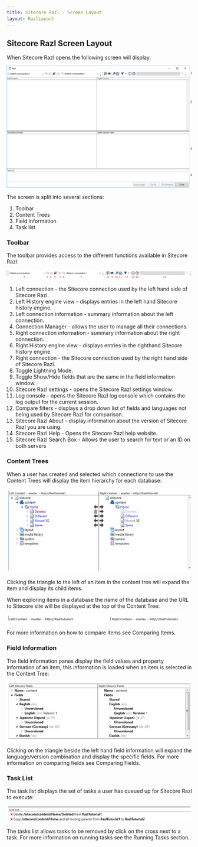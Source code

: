 ```yaml
---
title: Sitecore Razl - Screen Layout
layout: RazlLayout
---
```


## Sitecore Razl Screen Layout

When Sitecore Razl opens the following screen will display:

![](/Images/Razl-V4/screenlayout.png) 

The screen is split into several sections:

1. Toolbar
2. Content Trees
3. Field information
4. Task list

### Toolbar

The toolbar provides access to the different functions available in Sitecore Razl:

![](/Images/Razl-V4/toolbar.png) 

1. Left connection - the Sitecore connection used by the left hand side of Sitecore Razl.
1. Left History engine view - displays entries in the left hand Sitecore history engine.
1. Left connection information - summary information about the left connection.
1. Connection Manager - allows the user to manage all their connections.
1. Right connection information - summary information about the right connection.
1. Right History engine view -  displays entries in the righthand Sitecore history engine.
1. Right connection - the Sitecore connection used by the right hand side of Sitecore Razl.
1. Toggle Lightning Mode.
1. Toggle Show/Hide fields that are the same in the field information window.
1. Sitecore Razl settings - opens the Sitecore Razl settings window.
1. Log console - opens the Sitecore Razl log console which contains the log output for the current session.
1. Compare filters - displays a drop down list of fields and languages not being used by Sitecore Razl for comparison.
1. Sitecore Razl About - display information about the version of Sitecore Razl you are using.
1. Sitecore Razl Help - Opens the Sitecore Razl help website.
1. Sitecore Razl Search Box - Allows the user to search for text or an ID on both servers
 
### Content Trees

When a user has created and selected which connections to use the Content Trees will display the item hierarchy for each database:

![](/Images/Razl/contenttree.PNG) 

Clicking the triangle to the left of an item in the content tree will expand the item and display its child items. 

When exploring items in a database the name of the database and the URL to Sitecore site will be displayed at the top of the Content Tree:


![](/Images/Razl/connectionsummary.PNG) 

For more information on how to compare items see Comparing Items.

### Field Information

The field information panes display the field values and property information of an item, this information is loaded when an item is selected in the Content Tree:

![](/Images/Razl/fields.PNG) 

Clicking on the triangle beside the left hand field information will expand the language/version combination and display the specific fields. For  more information on comparing fields see Comparing Fields.

### Task List

The task list displays the set of tasks a user has queued up for Sitecore Razl to execute: 

![](/Images/Razl/tasks.PNG) 

The tasks list allows tasks to be removed by click on the cross next to a task. For more information on running tasks see the Running Tasks section.